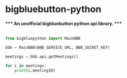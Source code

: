 # bigbluebutton-python
####  *** An unofficial bigbluebutton python api library. ***
```python

from bigbluepython import MainBBB

bbb = MainBBB(BBB_SERVICE_URL, BBB_SECRET_KEY)

meetings = bbb.api.getMeetings()

for i in meetings:
    print(i.meetingID)

```